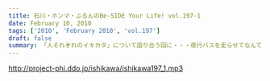 ```yaml
---
title: 石川・ホンマ・ぶるんのBe-SIDE Your Life! vol.197-1
date: February 10, 2010
tags: ['2010', 'February 2010', 'vol.197']
draft: false
summary: 「人それぞれのイキカタ」について語り合う回に・・・夜行バスを走らせてなんて浪漫を感じますな。NAMAE
---
```


http://project-phi.ddo.jp/ishikawa/ishikawa197_1.mp3